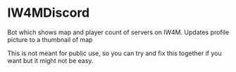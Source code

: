 # IW4MDiscord
Bot which shows map and player count of servers on IW4M. Updates profile picture to a thumbnail of map

This is not meant for public use, so you can try and fix this together if you want but it might not be easy.
